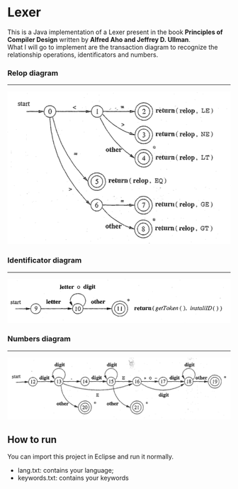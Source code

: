 # Lexer

This is a Java implementation of a Lexer present in the book **Principles of Compiler Design** written by **Alfred Aho and Jeffrey D. Ullman**.  
What I will go to implement are the transaction diagram to recognize the relationship operations, identificators and  numbers.

### Relop diagram
---
<div style="text-aling:center">
 <img src="https://github.com/CiccioTecchio/Lexer/blob/master/img/relop.png"/>
 </div>  
 
 ### Identificator diagram
 ---
 <div style="text-aling:center">
 <img src="https://github.com/CiccioTecchio/Lexer/blob/master/img/id.png"/>
 </div>  
 
 ### Numbers diagram
 ---
  <div style="text-aling:center">
 <img src="https://github.com/CiccioTecchio/Lexer/blob/master/img/number.png"/>
 </div>  

## How to run

You can import this project in Eclipse and run it normally.
- lang.txt: contains your language;
- keywords.txt: contains your keywords
